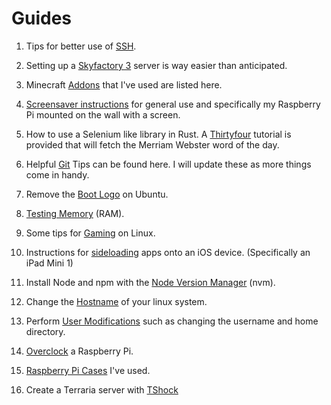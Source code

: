# Guides

1. Tips for better use of [SSH](./guides/ssh.md).

2. Setting up a [Skyfactory 3](./guides/skyfactory3.md) server is way easier than anticipated.

3. Minecraft [Addons](./guides/minecraft_addons.md) that I've used are listed here.

4. [Screensaver instructions](./guides/screensaver.md) for general use and specifically my Raspberry Pi mounted on the wall with a screen.

5. How to use a Selenium like library in Rust. A [Thirtyfour](./guides/thirtyfour.md) tutorial is provided that will fetch the Merriam Webster word of the day.

6. Helpful [Git](./guides/git.md) Tips can be found here. I will update these as more things come in handy.

7. Remove the [Boot Logo](./guides/rm_boot_logo.md) on Ubuntu.

8. [Testing Memory](./guides/memtester.md) (RAM).

9. Some tips for [Gaming](./guides/gaming_on_linux.md) on Linux.

10. Instructions for [sideloading](./guides/ios_sideloading.md) apps onto an iOS device. (Specifically an iPad Mini 1)

11. Install Node and npm with the [Node Version Manager](./guides/install_node_ubuntu.md) (nvm).
    
12. Change the [Hostname](./guides/hostname.md) of your linux system.

13. Perform [User Modifications](./guides/linux_user_mods.md) such as changing the username and home directory.

14. [Overclock](./guides/rpi_overclocking.md) a Raspberry Pi.

15. [Raspberry Pi Cases](./guides/rpi_cases.md) I've used.

16. Create a Terraria server with [TShock](./guides/tshock.md)
